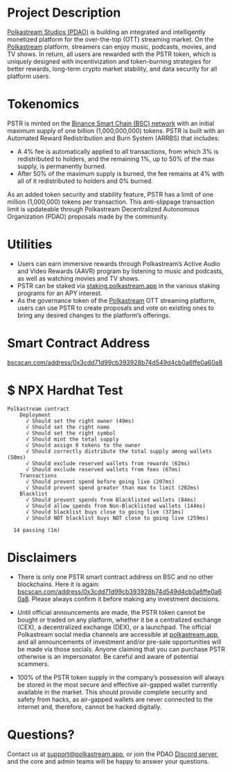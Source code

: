 # Project Description
[Polkastream Studios (PDAO)](https://polkastream.org/) is building an integrated and intelligently monetized platform for the over-the-top (OTT) streaming market. On the [Polkastream](https://polkastream.app/) platform, streamers can enjoy music, podcasts, movies, and TV shows. In return, all users are rewarded with the PSTR token, which is uniquely designed with incentivization and token-burning strategies for better rewards, long-term crypto market stability, and data security for all platform users.


# Tokenomics
PSTR is minted on the [Binance Smart Chain (BSC) network](https://www.bnbchain.org/en/bnb-smart-chain) with an initial maximum supply of one billion (1,000,000,000) tokens. PSTR is built with an Automated Reward Redistribution and Burn System (ARRBS) that includes:

- A 4% fee is automatically applied to all transactions, from which 3% is redistributed to holders, and the remaining 1%, up to 50% of the max supply, is permanently burned.
- After 50% of the maximum supply is burned, the fee remains at 4% with all of it redistributed to holders and 0% burned.

As an added token security and stability feature, PSTR has a limit of one million (1,000,000) tokens per transaction. This anti-slippage transaction limit is updateable through Polkastream Decentralized Autonomous Organization (PDAO) proposals made by the community.

# Utilities
- Users can earn immersive rewards through Polkastream’s Active Audio and Video Rewards (AAVR) program by listening to music and podcasts, as well as watching movies and TV shows.
- PSTR can be staked via [staking.polkastream.app](https://staking.polkastream.app/) in the various staking programs for an APY interest.
- As the governance token of the [Polkastream](https://polkastream.app/) OTT streaming platform, users can use PSTR to create proposals and vote on existing ones to bring any desired changes to the platform’s offerings.

# Smart Contract Address
[bscscan.com/address/0x3cdd71d99cb393928b74d549d4cb0a6ffe0a60a8](https://bscscan.com/address/0x3cdd71d99cb393928b74d549d4cb0a6ffe0a60a8)


# $ NPX Hardhat Test

```
Polkastream contract
    Deployment
      √ Should set the right owner (49ms)
      √ Should set the right name
      √ Should set the right symbol
      √ Should mint the total supply
      √ Should assign 0 tokens to the owner
      √ Should correctly distribute the total supply among wallets (50ms)
      √ Should exclude reserved wallets from rewards (62ms)
      √ Should exclude reserved wallets from fees (67ms)
    Transactions
      √ Should prevent spend before going live (207ms)
      √ Should prevent spend greater than max tx limit (202ms)
    Blacklist
      √ Should prevent spends from Blacklisted wallets (84ms)
      √ Should allow spends from Non-Blacklisted wallets (144ms)
      √ Should blacklist buys close to going live (371ms)
      √ Should NOT blacklist buys NOT close to going live (259ms)

  14 passing (1m)
```


# Disclaimers
- There is only one PSTR smart contract address on BSC and no other blockchains. Here it is again: [bscscan.com/address/0x3cdd71d99cb393928b74d549d4cb0a6ffe0a60a8](https://bscscan.com/address/0x3cdd71d99cb393928b74d549d4cb0a6ffe0a60a8). Please always confirm it before making any investment decisions.

- Until official announcements are made, the PSTR token cannot be bought or traded on any platform, whether it be a centralized exchange (CEX), a decentralized exchange (DEX), or a launchpad. The official Polkastream social media channels are accessible at [polkastream.app](https://polkastream.app), and all announcements of investment and/or pre-sale opportunities will be made via those socials. Anyone claiming that you can purchase PSTR otherwise is an impersonator. Be careful and aware of potential scammers.

- 100% of the PSTR token supply in the company’s possession will always be stored in the most secure and effective air-gapped wallet currently available in the market. This should provide complete security and safety from hacks, as air-gapped wallets are never connected to the internet and, therefore, cannot be hacked digitally.


# Questions?
Contact us at support@polkastream.app, or join the PDAO [Discord server](https://discord.gg/0xpdao), and the core and admin teams will be happy to answer your questions.
